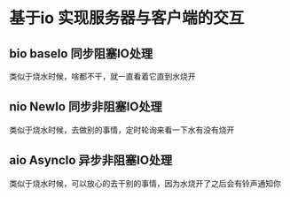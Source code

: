 # 基于io 实现服务器与客户端的交互

## bio baseIo 同步阻塞IO处理
类似于烧水时候，啥都不干，就一直看着它直到水烧开

## nio NewIo 同步非阻塞IO处理
类似于烧水时候，去做别的事情，定时轮询来看一下水有没有烧开

## aio AsyncIo 异步非阻塞IO处理
类似于烧水时候，可以放心的去干别的事情，因为水烧开了之后会有铃声通知你

